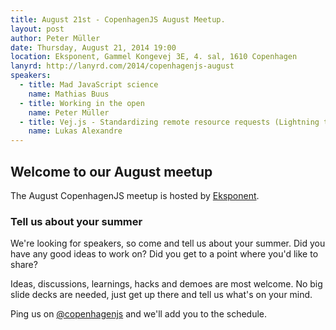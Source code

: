 ```yaml
---
title: August 21st - CopenhagenJS August Meetup.
layout: post
author: Peter Müller
date: Thursday, August 21, 2014 19:00
location: Eksponent, Gammel Kongevej 3E, 4. sal, 1610 Copenhagen
lanyrd: http://lanyrd.com/2014/copenhagenjs-august
speakers:
  - title: Mad JavaScript science
    name: Mathias Buus
  - title: Working in the open
    name: Peter Müller
  - title: Vej.js - Standardizing remote resource requests (Lightning talk)
    name: Lukas Alexandre
---
```


## Welcome to our August meetup

The August CopenhagenJS meetup is hosted by [Eksponent](http://www.eksponent.com/).

### Tell us about your summer

We're looking for speakers, so come and tell us about your summer. Did you have any good ideas to work on? Did you get to a point where you'd like to share?

Ideas, discussions, learnings, hacks and demoes are most welcome. No big slide decks are needed, just get up there and tell us what's on your mind.

Ping us on [@copenhagenjs](https://twitter.com/copenhagenjs) and we'll add you to the schedule.

